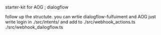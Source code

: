 starter-kit for AOG ; dialogflow

follow up the structute.
you can wrtie dialogflow-fulfuiment and AOG 
just write login in ./src/intents/ and add to
./src/webhook_actions.ts
./src/webhook_dailogflow.ts

